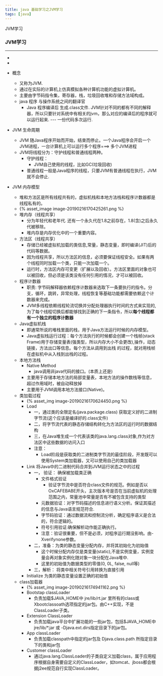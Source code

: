 ```yaml
---
title: java 基础学习之JVM学习
tags: [java]
---
```


JVM学习
<!-- more -->

### JVM学习
----

- [参考]: https://blog.csdn.net/xiangzhihong8/article/details/80412795	"比较详细"

- [参考2]: https://blog.csdn.net/u011546655/article/details/52175550

- 概念

  - 又称为JVM. 
  - 通过在实际的计算机上仿真模拟各种计算机功能的虚拟计算机。
  - 主要由字节码指令集，寄存器，栈，垃圾回收堆和存储方法域构成。
  - java 程序 与操作系统之间的翻译官
    - Java  程序编译后 生成.class文件. JVM针对不同的都有不同的解释器，所以只要针对系统中有相关的jvm，那么对应的编译后的程序就可以运行起来. --- 一份代码多次运行.

- JVM 生命周期

  - JVM 随Java程序开始而开始，结束而停止。一个Java程序会开启一个JVM进程，一台计算机上可以运行多个程序===> 多个JVM进程
  - JVM将线程分为：守护线程和普通线程两种。
    - 守护线程：
      - JVM自己使用的线程，比如GC(垃圾回收)
    - 普通线程一般是Java程序的线程，只要JVM有普通线程在执行，JVM就不会停止.

- JVM 内存模型

  - 堆和方法区是所有线程共有的，虚拟机栈和本地方法栈和程序计数器都是线程私有的。
  - {% asset_image image-20190216170425261.png %}
  - 堆内存（线程共享）
    - 分为年轻代和老年代. 还有一个永久代在1.8之前存在，1.8(含)之后永久代被移除。
    - 堆内存是内存优化中的一个重要内容。
  - 方法区（线程共享）
    - 存储已经被虚拟机加载的类信息,常量，静态变量，即时编译(JIT)后的代码等数据。
    - 因为线程共享，所以方法区的信息，必须要保证线程安全。如果有两个线程同时加载一个类，只能一次加载一个。
    - 运行时，方法区内存可变更（扩展以及回收）。方法区里面的对象也可以被回收，但必须是该类没有任何引用的情况，才可以被回收。
  - 程序计数器
    - 职责: 字节码解释器依赖程序计数器来选取下一条要执行的指令。分支，循环，跳转，异常处理，线程恢复等基础功能都需要依赖这个计数器来完成。
    - JVM多线程依赖线程轮流切换并分配处理器执行时间的方式来实现的,为了每个线程切换后都能够找到正确的下一条指令，所以**每个线程都有一个独立的程序计数器**
  - Java虚拟机栈
    - 即通常所说的堆栈里面的栈，用于Java方法运行时候的内存模型。
    - Java虚拟栈运行过程：每个方法执行的时候都会创建一个栈帧(stack Frame)用于存储变量表(强类型，所以内存大小不会更改),操作，动态链接，方法出口等信息。每个方法从调用到出栈 的过程，就对用栈帧在虚拟机中从入栈到出栈的过程。
  - 本地方法栈
    - Native Method
      - java调用非java代码的接口。(本质上还是)
    - 主要用于存储本地方法的局部变量表，本地方法的操作数栈等信息，超过作用域时，被自动释放掉
    - 主要用于JVM调用本地方法接口(Native)。
  - 类加载过程
    - {% asset_img image-20190216170624450.png  %}
    - Load 
      - 一，通过类的全限定名(java.package.class) 获取定义好的二进制字节流(这个应该是编译好的.class文件)
      - 二，将字节流代表的静态存储结构转化为方法区的运行时的数据结构
      - 三，在Java堆生成一个代表该类的java.lang.class对象,作为对方法区中这些数据的访问入口
      - 注意：
        - Load阶段是获取类的二进制类字节流的最佳阶段，开发既可以使用System类加载器，又可以使用自己的类加载器
    - Link 将Java中的二进制代码合并到JVM运行状态之中的过程
      - 一， 验证： 确保被加载类正确
        - 文件格式验证
          - 验证字节流中是否符合class文件的规范。例如是否以OxCAFEBABE开头，主次版本号是否在当前虚拟机的处理范围之内，常量池中常量是否有不被包含支持的类型
        - 元数据验证：对字节码描述的信息进行语义分析。保证其描述的信息与Java语言规范符合.
        - 字节码验证：通过数据流和控制流分析，确定程序语义是合法的，符合逻辑的。
        - 符号引用验证:确保解析动作能正确执行。
        - 注意：验证很重要，但不是必须，对程序运行期没影响。由-Xverifynone参数。
      - 二，准备：为类的静态变量分配内存，并将其初始化为初始值
        - 这个时候分配内存仅是类变量(static),不是实例变量，实例变量会再对象实例化随对象一块分配在Java堆中.
        - 这里的初始值为数据类型的零值(0, 0L, false, null等)
      - 三，解析： 将类中相关符号引用转换为直接引用
    - Initialize 为类的静态变量设置正确的初始值
  - class加载器
    - {% asset_img image-20190216174941162.png %}
    - Bootstap  classLoader 
      - 负责加载$JAVA_HOME中 jre/lib/rt.jar 里所有的class或Xbootclassoath选项指定的jar包。由C++实现，不是ClassLoader子类。
    - Extension ClassLoader
      - 负责加载java平台中扩展功能的一些jar包，包括$JAVA_HOME中jre/lib/*.jar 或 -Djava.ext.dirs指定目录下的jar包。
    - App classLoader
      - 负责加载classpath中指定的jar包及 Djava.class.path 所指定目录下的类和jar包
    - Customer classLoader
      - 通过java.lang.ClassLoader的子类自定义加载class，属于应用程序根据自身需要自定义的ClassLoader，如tomcat、jboss都会根据j2ee规范自行实现ClassLoader。